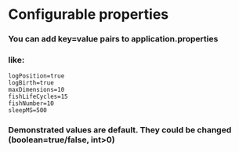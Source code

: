 # Configurable properties
### You can add key=value pairs to application.properties
### like:
```
logPosition=true
logBirth=true
maxDimensions=10
fishLifeCycles=15
fishNumber=10
sleepMS=500
```
### Demonstrated values are default. They could be changed (boolean=true/false, int>0) 
